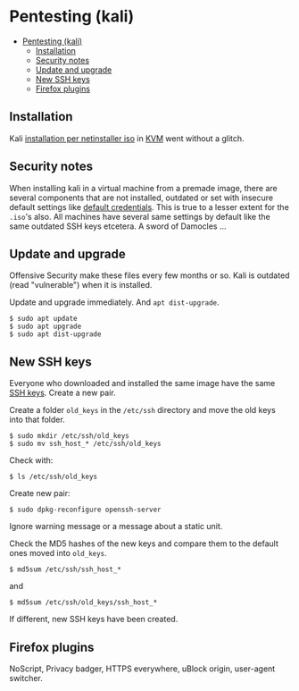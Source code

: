 # Pentesting (kali)

- [Pentesting (kali)](#pentesting-kali)
  - [Installation](#installation)
  - [Security notes](#security-notes)
  - [Update and upgrade](#update-and-upgrade)
  - [New SSH keys](#new-ssh-keys)
  - [Firefox plugins](#firefox-plugins)

## Installation

Kali [installation per netinstaller iso](https://www.kali.org/downloads/) in [KVM](Installation-kvm.md) went without a glitch.

## Security notes

When installing kali in a virtual machine from a premade image, there are several components that are not installed, outdated or set with insecure default settings like [default credentials](https://www.kali.org/docs/introduction/default-credentials/). This is true to a lesser extent for the `.iso`'s also. All machines have several same settings by default like the same outdated SSH keys etcetera. A sword of Damocles ...

## Update and upgrade

Offensive Security make these files every few months or so. Kali is outdated (read "vulnerable") when it is installed. 

Update and upgrade immediately. And `apt dist-upgrade`.

    $ sudo apt update
    $ sudo apt upgrade
    $ sudo apt dist-upgrade

## New SSH keys

Everyone who downloaded and installed the same image have the same [SSH keys](../ssh.md). Create a new pair.

Create a folder `old_keys` in the `/etc/ssh` directory and move the old keys into that folder.

    $ sudo mkdir /etc/ssh/old_keys
    $ sudo mv ssh_host_* /etc/ssh/old_keys

Check with:

    $ ls /etc/ssh/old_keys

Create new pair:

    $ sudo dpkg-reconfigure openssh-server

Ignore warning message or a message about a static unit. 

Check the MD5 hashes of the new keys and compare them to the default ones moved into `old_keys`.

    $ md5sum /etc/ssh/ssh_host_*

and

    $ md5sum /etc/ssh/old_keys/ssh_host_*

If different, new SSH keys have been created.

## Firefox plugins

NoScript, Privacy badger, HTTPS everywhere, uBlock origin, user-agent switcher.